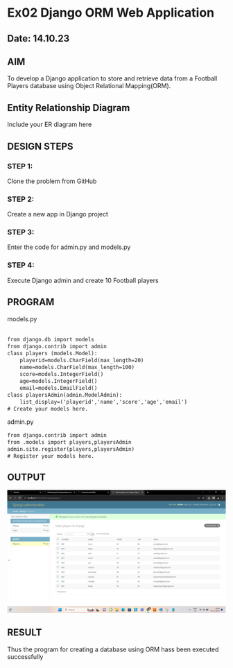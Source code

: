 # Ex02 Django ORM Web Application
## Date: 14.10.23

## AIM
To develop a Django application to store and retrieve data from a Football Players database using Object Relational Mapping(ORM).

## Entity Relationship Diagram

Include your ER diagram here

## DESIGN STEPS

### STEP 1:
Clone the problem from GitHub

### STEP 2:
Create a new app in Django project

### STEP 3:
Enter the code for admin.py and models.py

### STEP 4:
Execute Django admin and create 10 Football players

## PROGRAM

models.py
```

from django.db import models
from django.contrib import admin
class players (models.Model):
    playerid=models.CharField(max_length=20)
    name=models.CharField(max_length=100)
    score=models.IntegerField()
    age=models.IntegerField()
    email=models.EmailField()
class playersAdmin(admin.ModelAdmin):
    list_display=('playerid','name','score','age','email')
# Create your models here.

```
admin.py
```
from django.contrib import admin
from .models import players,playersAdmin
admin.site.register(players,playersAdmin)
# Register your models here.

```

## OUTPUT

![output](<Screenshot 2023-11-06 184940.png>)


## RESULT
Thus the program for creating a database using ORM hass been executed successfully
